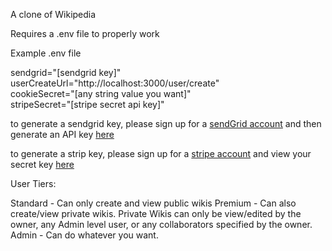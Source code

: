 
A clone of Wikipedia


Requires a .env file to properly work

Example .env file <br>

  sendgrid="[sendgrid key]" <br>
  userCreateUrl="http://localhost:3000/user/create" <br>
  cookieSecret="[any string value you want]" <br>
  stripeSecret="[stripe secret api key]"

to generate a sendgrid key, please sign up for a [sendGrid account](https://sendgrid.com/) and then generate an API key [here](https://app.sendgrid.com/settings/api_keys)
<br>

to generate a strip key, please sign up for a [stripe account](https://stripe.com/) and view your secret key [here](https://dashboard.stripe.com/account/apikeys)



User Tiers:

Standard - Can only create and view public wikis
Premium - Can also create/view private wikis. Private Wikis can only be view/edited by the owner, any Admin level user, or any collaborators specified by the owner.
Admin - Can do whatever you want.

